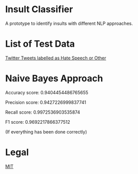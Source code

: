 # Insult Classifier
A prototype to identify insults with different NLP approaches.

# List of Test Data
[Twitter Tweets labelled as Hate Speech or Other](https://github.com/t-davidson/hate-speech-and-offensive-language/tree/master/data)

# Naive Bayes Approach
Accuracy score:  0.9404454486765655

Precision score:  0.9427226999837741

Recall score:  0.9972536903535874

F1 score:  0.9692217866377512

(If everything has been done correctly)


# Legal
[MIT](https://github.com/not-a-lawyer/insult_classifier/blob/master/LICENSE)
